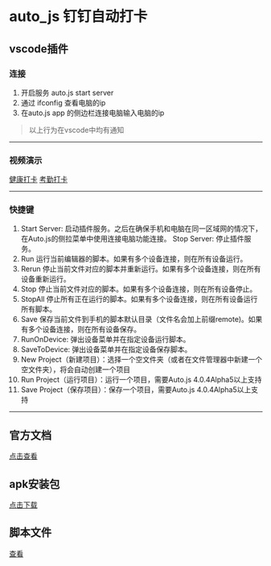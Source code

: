 # auto_js 钉钉自动打卡
 ## vscode插件
 ### 连接 
 1. 开启服务 auto.js start server
 2. 通过 ifconfig 查看电脑的ip
 3. 在auto.js app 的侧边栏连接电脑输入电脑的ip
 > 以上行为在vscode中均有通知
 ***
 ### 视频演示
 [健康打卡](https://gitee.com/Java1123yanglei/myPicture/raw/master/images/%E9%92%89%E9%92%89%E5%81%A5%E5%BA%B7%E6%89%93%E5%8D%A1.mp4)
 [考勤打卡](https://gitee.com/Java1123yanglei/myPicture/raw/master/images/%E9%92%89%E9%92%89%E8%80%83%E5%8B%A4%E6%89%93%E5%8D%A1.mp4)
***
### 快捷键
1. Start Server: 启动插件服务。之后在确保手机和电脑在同一区域网的情况下，在Auto.js的侧拉菜单中使用连接电脑功能连接。
Stop Server: 停止插件服务。
1. Run 运行当前编辑器的脚本。如果有多个设备连接，则在所有设备运行。
1. Rerun 停止当前文件对应的脚本并重新运行。如果有多个设备连接，则在所有设备重新运行。
1. Stop 停止当前文件对应的脚本。如果有多个设备连接，则在所有设备停止。
1. StopAll 停止所有正在运行的脚本。如果有多个设备连接，则在所有设备运行所有脚本。
1. Save 保存当前文件到手机的脚本默认目录（文件名会加上前缀remote)。如果有多个设备连接，则在所有设备保存。
1. RunOnDevice: 弹出设备菜单并在指定设备运行脚本。
1. SaveToDevice: 弹出设备菜单并在指定设备保存脚本。
1. New Project（新建项目）：选择一个空文件夹（或者在文件管理器中新建一个空文件夹），将会自动创建一个项目
1. Run Project（运行项目）：运行一个项目，需要Auto.js 4.0.4Alpha5以上支持
1. Save Project（保存项目）：保存一个项目，需要Auto.js 4.0.4Alpha5以上支持
***
## 官方文档
[点击查看](https://hyb1996.github.io/AutoJs-Docs/#/?id=%e7%bb%bc%e8%bf%b0)

## apk安装包
[点击下载](https://github.com/1123Javayanglei/dingDingTicketPrintingScales/blob/master/apk/base.apk)

## 脚本文件
[查看](https://github.com/1123Javayanglei/dingDingTicketPrintingScales/tree/master/%E8%84%9A%E6%9C%AC%E6%96%87%E4%BB%B6)
